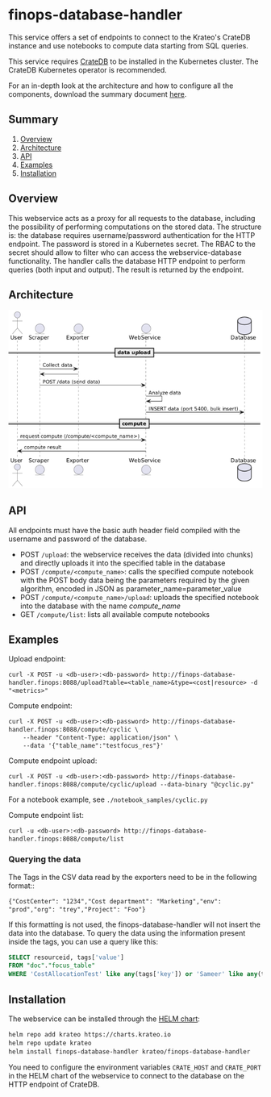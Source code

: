 # finops-database-handler
This service offers a set of endpoints to connect to the Krateo's CrateDB instance and use notebooks to compute data starting from SQL queries.

This service requires [CrateDB](https://github.com/crate/) to be installed in the Kubernetes cluster. The CrateDB Kubernetes operator is recommended.

For an in-depth look at the architecture and how to configure all the components, download the summary document [here](https://github.com/krateoplatformops/finops-operator-exporter/resources/Krateo_Composable_FinOps___Full.pdf).

## Summary

1. [Overview](#overview)
2. [Architecture](#architecture)
3. [API](#api)
4. [Examples](#examples)
5. [Installation](#Installation)

## Overview
This webservice acts as a proxy for all requests to the database, including the possibility of performing computations on the stored data. The structure is: the database requires username/password authentication for the HTTP endpoint. The password is stored in a Kubernetes secret. The RBAC to the secret should allow to filter who can access the webservice-database functionality. The handler calls the database HTTP endpoint to perform queries (both input and output). The result is returned by the endpoint.

## Architecture
![Krateo Composable FinOps Database Handler](/img/finops-database-handler-architecture.png)

## API
All endpoints must have the basic auth header field compiled with the username and password of the database.

- POST `/upload`: the webservice receives the data (divided into chunks) and directly uploads it into the specified table in the database
- POST `/compute/<compute_name>`: calls the specified compute notebook with the POST body data being the parameters required by the given algorithm, encoded in JSON as parameter_name=parameter_value
- POST `/compute/<compute_name>/upload`: uploads the specified notebook into the database with the name *compute_name*
- GET `/compute/list`: lists all available compute notebooks

## Examples
Upload endpoint:
```
curl -X POST -u <db-user>:<db-password> http://finops-database-handler.finops:8088/upload?table=<table_name>&type=<cost|resource> -d "<metrics>"
```

Compute endpoint:
```
curl -X POST -u <db-user>:<db-password> http://finops-database-handler.finops:8088/compute/cyclic \
    --header "Content-Type: application/json" \
    --data '{"table_name":"testfocus_res"}'
```

Compute endpoint upload:
```
curl -X POST -u <db-user>:<db-password> http://finops-database-handler.finops:8088/compute/cyclic/upload --data-binary "@cyclic.py"
```
For a notebook example, see `./notebook_samples/cyclic.py`

Compute endpoint list:
```
curl -u <db-user>:<db-password> http://finops-database-handler.finops:8088/compute/list
```

### Querying the data
The Tags in the CSV data read by the exporters need to be in the following format::
```
{"CostCenter": "1234","Cost department": "Marketing","env": "prod","org": "trey","Project": "Foo"}
```
If this formatting is not used, the finops-database-handler will not insert the data into the database.
To query the data using the information present inside the tags, you can use a query like this:
```sql
SELECT resourceid, tags['value']
FROM "doc"."focus_table"
WHERE 'CostAllocationTest' like any(tags['key']) or 'Sameer' like any(tags['value'])
```

## Installation
The webservice can be installed through the [HELM chart](https://github.com/krateoplatformops/finops-database-handler-chart):
```sh
helm repo add krateo https://charts.krateo.io
helm repo update krateo
helm install finops-database-handler krateo/finops-database-handler
```

You need to configure the environment variables `CRATE_HOST` and `CRATE_PORT` in the HELM chart of the webservice to connect to the database on the HTTP endpoint of CrateDB.